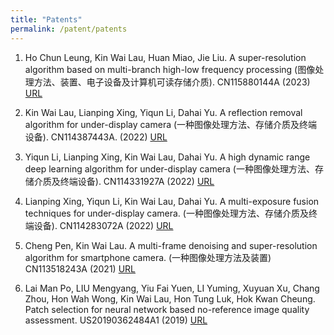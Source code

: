 ```yaml
---
title: "Patents"
permalink: /patent/patents
---
```


1. Ho Chun Leung, Kin Wai Lau, Huan Miao, Jie Liu. A super-resolution algorithm based on multi-branch high-low frequency processing (图像处理方法、装置、电子设备及计算机可读存储介质). CN115880144A (2023) [URL](https://patentimages.storage.googleapis.com/34/a8/e3/a7148295bcfb78/CN115880144A.pdf)

2. Kin Wai Lau, Lianping Xing, Yiqun Li, Dahai Yu. A reflection removal algorithm for under-display camera (一种图像处理方法、存储介质及终端设备). CN114387443A. (2022) [URL](https://patentimages.storage.googleapis.com/08/b6/0d/45dcb4a7e8ce96/CN114387443A.pdf)

3. Yiqun Li, Lianping Xing, Kin Wai Lau, Dahai Yu. A high dynamic range deep learning algorithm for under-display camera (一种图像处理方法、存储介质及终端设备). CN114331927A (2022) [URL](https://patentimages.storage.googleapis.com/62/71/84/831b1c0a671d68/CN114331927A.pdf)

4. Lianping Xing, Yiqun Li, Kin Wai Lau, Dahai Yu. A multi-exposure fusion techniques for under-display camera. (一种图像处理方法、存储介质及终端设备). CN114283072A (2022) [URL](https://patentimages.storage.googleapis.com/47/ec/ba/fece90b2801b86/CN114283072A.pdf)

5. Cheng Pen, Kin Wai Lau. A multi-frame denoising and super-resolution algorithm for smartphone camera. (一种图像处理方法及装置) CN113518243A (2021) [URL](https://patentimages.storage.googleapis.com/eb/72/81/74505e1e260650/CN113518243A.pdf)

6. Lai Man Po, LIU Mengyang, Yiu Fai Yuen, LI Yuming, Xuyuan Xu, Chang Zhou, Hon Wah Wong, Kin Wai Lau, Hon Tung Luk, Hok Kwan Cheung. Patch selection for neural network based no-reference image quality assessment. US20190362484A1 (2019) [URL](https://patentimages.storage.googleapis.com/d1/07/db/e3b5c95f3cda01/US20190362484A1.pdf)